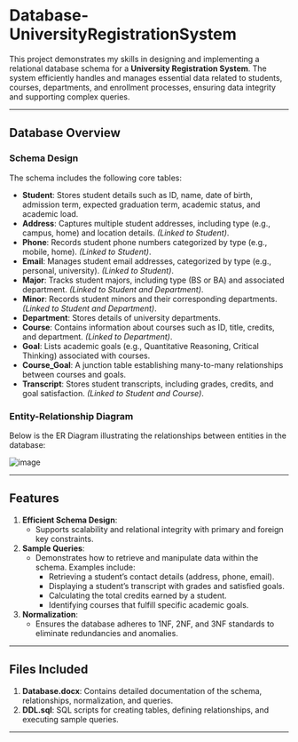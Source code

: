 # **Database-UniversityRegistrationSystem**

This project demonstrates my skills in designing and implementing a relational database schema for a **University Registration System**. The system efficiently handles and manages essential data related to students, courses, departments, and enrollment processes, ensuring data integrity and supporting complex queries.

---

## **Database Overview**

### **Schema Design**
The schema includes the following core tables:

- **Student**: Stores student details such as ID, name, date of birth, admission term, expected graduation term, academic status, and academic load.
- **Address**: Captures multiple student addresses, including type (e.g., campus, home) and location details. *(Linked to Student)*.
- **Phone**: Records student phone numbers categorized by type (e.g., mobile, home). *(Linked to Student)*.
- **Email**: Manages student email addresses, categorized by type (e.g., personal, university). *(Linked to Student)*.
- **Major**: Tracks student majors, including type (BS or BA) and associated department. *(Linked to Student and Department)*.
- **Minor**: Records student minors and their corresponding departments. *(Linked to Student and Department)*.
- **Department**: Stores details of university departments.
- **Course**: Contains information about courses such as ID, title, credits, and department. *(Linked to Department)*.
- **Goal**: Lists academic goals (e.g., Quantitative Reasoning, Critical Thinking) associated with courses.
- **Course_Goal**: A junction table establishing many-to-many relationships between courses and goals.
- **Transcript**: Stores student transcripts, including grades, credits, and goal satisfaction. *(Linked to Student and Course)*.

### **Entity-Relationship Diagram**
Below is the ER Diagram illustrating the relationships between entities in the database:

![image](https://github.com/user-attachments/assets/b8feea18-110b-4b5a-8907-f4ae7b02acd2)

---

## **Features**

1. **Efficient Schema Design**:
   - Supports scalability and relational integrity with primary and foreign key constraints.
2. **Sample Queries**:
   - Demonstrates how to retrieve and manipulate data within the schema. Examples include:
     - Retrieving a student’s contact details (address, phone, email).
     - Displaying a student’s transcript with grades and satisfied goals.
     - Calculating the total credits earned by a student.
     - Identifying courses that fulfill specific academic goals.
3. **Normalization**:
   - Ensures the database adheres to 1NF, 2NF, and 3NF standards to eliminate redundancies and anomalies.

---

## **Files Included**

1. **Database.docx**: Contains detailed documentation of the schema, relationships, normalization, and queries.
2. **DDL.sql**: SQL scripts for creating tables, defining relationships, and executing sample queries.

---
